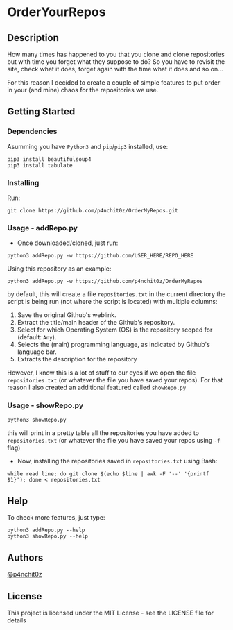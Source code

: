 # OrderYourRepos

## Description

How many times has happened to you that you clone and clone repositories but with time you forget what they suppose to do?
So you have to revisit the site, check what it does, forget again with the time what it does and so on...

For this reason I decided to create a couple of simple features to put order in your (and mine) chaos for the repositories we use.

## Getting Started

### Dependencies

Asumming you have `Python3` and `pip`/`pip3` installed, use:
```
pip3 install beautifulsoup4
pip3 install tabulate
```
### Installing
Run:
```
git clone https://github.com/p4nchit0z/OrderMyRepos.git
```
### Usage - addRepo.py

* Once downloaded/cloned, just run:
```
python3 addRepo.py -w https://github.com/USER_HERE/REPO_HERE
```

Using this repository as an example:

```
python3 addRepo.py -w https://github.com/p4nchit0z/OrderMyRepos
```

by default, this will create a file `repositories.txt` in the current directory the script is being run (not where the script is located) with multiple columns: 

   1. Save the original Github's weblink.
   2. Extract the title/main header of the Github's repository.
   3. Select for which Operating System (OS) is the repository scoped for (default: `Any`).
   4. Selects the (main) programming language, as indicated by Github's language bar.
   5. Extracts the description for the repository

However, I know this is a lot of stuff to our eyes if we open the file `repositories.txt` (or whatever the file you have saved your repos). For that reason I also created an additional featured called `showRepo.py`


### Usage - showRepo.py

```
python3 showRepo.py
```

this will print in a pretty table all the repositories you have added to `repositories.txt` (or whatever the file you have saved your repos using `-f` flag)

* Now, installing the repositories saved in `repositories.txt` using Bash:

```
while read line; do git clone $(echo $line | awk -F '--' '{printf $1}'); done < repositories.txt
```


## Help

To check more features, just type:
```
python3 addRepo.py --help
python3 showRepo.py --help
```

## Authors

[@p4nchit0z](https://github.com/p4nchit0z)

## License

This project is licensed under the MIT License - see the LICENSE file for details
